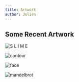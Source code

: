 ```yaml
---
title: Artwork
author: Julien
---
```


<h2>Some Recent Artwork</h2>

![S L I M E](/img/slime.svg)

![contour](/img/feast-7poles.png)

![face](/img/sadfaceidk.jpg)

![mandelbrot](/img/fractal-mandel-09.jpg)
